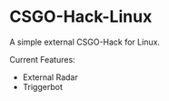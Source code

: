 # CSGO-Hack-Linux
A simple external CSGO-Hack for Linux.

Current Features:
- External Radar
- Triggerbot
